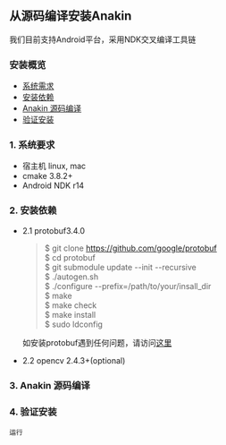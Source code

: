 ## 从源码编译安装Anakin ##

我们目前支持Android平台，采用NDK交叉编译工具链

### 安装概览 ###

* [系统需求](#0001)
* [安装依赖](#0002)
* [Anakin 源码编译](#0003)
* [验证安装](#0004)


### <span id = '0001'> 1. 系统要求 </span> ###

*  宿主机 linux, mac
*  cmake 3.8.2+
*  Android NDK r14

### <span id = '0002'> 2. 安装依赖 </span> ###

- 2.1 protobuf3.4.0
    >$ git clone https://github.com/google/protobuf  
    >$ cd protobuf  
    >$ git submodule update --init --recursive  
    >$ ./autogen.sh  
    >$ ./configure --prefix=/path/to/your/insall_dir  
    >$ make  
    >$ make check  
    >$ make install  
    >$ sudo ldconfig
   
    如安装protobuf遇到任何问题，请访问[这里](https://github.com/google/protobuf/blob/master/src/README.md)
    
- 2.2 opencv 2.4.3+(optional)


### <span id = '0003'> 3. Anakin 源码编译 </span> ###
    
    

### <span id = '0004'> 4. 验证安装 </span> ###
    
    运行



